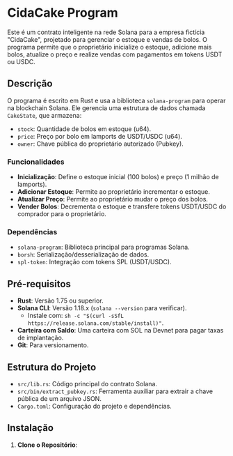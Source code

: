 # CidaCake Program

Este é um contrato inteligente na rede Solana para a empresa fictícia "CidaCake", projetado para gerenciar o estoque e vendas de bolos. O programa permite que o proprietário inicialize o estoque, adicione mais bolos, atualize o preço e realize vendas com pagamentos em tokens USDT ou USDC.

## Descrição

O programa é escrito em Rust e usa a biblioteca `solana-program` para operar na blockchain Solana. Ele gerencia uma estrutura de dados chamada `CakeState`, que armazena:
- `stock`: Quantidade de bolos em estoque (u64).
- `price`: Preço por bolo em lamports de USDT/USDC (u64).
- `owner`: Chave pública do proprietário autorizado (Pubkey).

### Funcionalidades
- **Inicialização**: Define o estoque inicial (100 bolos) e preço (1 milhão de lamports).
- **Adicionar Estoque**: Permite ao proprietário incrementar o estoque.
- **Atualizar Preço**: Permite ao proprietário mudar o preço dos bolos.
- **Vender Bolos**: Decrementa o estoque e transfere tokens USDT/USDC do comprador para o proprietário.

### Dependências
- `solana-program`: Biblioteca principal para programas Solana.
- `borsh`: Serialização/desserialização de dados.
- `spl-token`: Integração com tokens SPL (USDT/USDC).

## Pré-requisitos

- **Rust**: Versão 1.75 ou superior.
- **Solana CLI**: Versão 1.18.x (`solana --version` para verificar).
  - Instale com: `sh -c "$(curl -sSfL https://release.solana.com/stable/install)"`.
- **Carteira com Saldo**: Uma carteira com SOL na Devnet para pagar taxas de implantação.
- **Git**: Para versionamento.

## Estrutura do Projeto

- `src/lib.rs`: Código principal do contrato Solana.
- `src/bin/extract_pubkey.rs`: Ferramenta auxiliar para extrair a chave pública de um arquivo JSON.
- `Cargo.toml`: Configuração do projeto e dependências.

## Instalação

1. **Clone o Repositório**:
